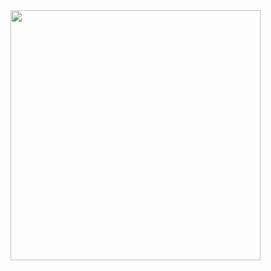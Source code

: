 <img src="https://media1.giphy.com/media/v1.Y2lkPTc5MGI3NjExMGVyc2gwMzQ3OGtueXR2eG9yZmx2cXJ4aHdzdWoya3o2cW92czFzYiZlcD12MV9pbnRlcm5hbF9naWZfYnlfaWQmY3Q9Zw/k4j7V8PBMApvq/giphy.gif" width="400">
